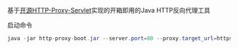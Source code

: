 基于[开源HTTP-Proxy-Servlet](https://github.com/mitre/HTTP-Proxy-Servlet)实现的开箱即用的Java HTTP反向代理工具

启动命令

```java
java -jar http-proxy-boot.jar --server.port=80 --proxy.target_url=https://cn.bing.com/
```

